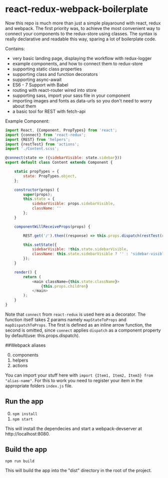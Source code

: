 # react-redux-webpack-boilerplate
Now this repo is much more than just a simple playaround with react, redux and webpack. The first priority was, to achieve the most convenient way to connect your components to the redux-store using classes. The syntax is really declarative and readable this way, sparing a lot of boilerplate code.

Contains:
* very basic landing page, displaying the workflow with redux-logger
* example components, and how to connect them to redux-store
* supporting static class properties
* supporting class and function decorators
* supporting async-await
* ES6 - 7 Support with Babel
* routing with react-router wired into store
* supporting sass, import your sass file in your component
* importing images and fonts as data-urls so you don't need to worry about them
* a basic tool for REST with fetch-api

Example Component:

```js
import React, {Component, PropTypes} from 'react';
import {connect} from 'react-redux';
import {REST} from 'helpers';
import {restTest} from 'actions';
import './Content.scss';

@connect(state => ({sidebarVisible: state.sidebar}))
export default class Content extends Component {

    static propTypes = {
        state: PropTypes.object,
    };

    constructor(props) {
        super(props);
        this.state = {
            sidebarVisible: props.sidebarVisible,
            className: ''
        };
    }

    componentWillReceiveProps(props) {

        REST.get('/').then((response) => this.props.dispatch(restTest(response)));

        this.setState({
            sidebarVisible: !this.state.sidebarVisible,
            className: this.state.sidebarVisible ? '' : 'sidebar-visible'
        });
    }

    render() {
        return (
            <main className={this.state.className}>
                {this.props.children}
            </main>
        );
    }
}
```

Note that `connect` from `react-redux` is used here as a decorator. The function itself takes 2 params namely `mapStateToProps` and `mapDispatchToProps`. The first is defined as an inline arrow function, the second is omitted, since `connect` applies `dispatch` as a component property by default(use: this.props.dispatch). 

##Webpack aliases

0. components
1. helpers
2. actions

You can import your stuff here with ```import {Item1, Item2, Item3} from "alias-name"```. For this to work you need to register your item in the appropriate folders `index.js` file.

## Run the app

0. ```npm install```
1. ```npm start```

This will install the dependecies and start a webpack-devserver at http://localhost:8080.

## Build the app
```npm run build```

This will build the app into the "dist" directory in the root of the project.
